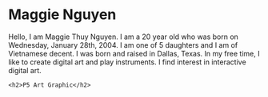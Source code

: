
<html>
    <h1>Maggie Nguyen</h1>
    <p>Hello, I am Maggie Thuy Nguyen. I am a 20 year old who was born on Wednesday, 
        January 28th, 2004. I am one of 5 daughters and I am of Vietnamese decent. I 
    was born and raised in Dallas, Texas. In my free time, I like to create digital art 
and play instruments. I find interest in interactive digital art.</p>
    
 <script src ="https://cdn.jsdelivr.net/npm/p5@1.11.1/lib/p5.min.js"></script>
    <h2>P5 Art Graphic</h2>
<script>
    //Maggie Nguyen 
//Rainbow Squares 

function setup() {
  createCanvas(1000, 1000); //(width, length) 
}

function draw() {
  background(225); //sets background to white 
  const r = color(255, 0, 0); //red using RGB 
  const o = color(255, 165, 0); //orange 
  const y = color(255, 255, 0); //yellow
  const g = color(0, 255, 0); //green 
  const b = color(0, 0, 255); //blue 
  const p = color(128, 0, 128); //purple 

  fill(255);
  rect(0, 0, 1000, 1000); //side to side, up down, width, length 
  fill(r); 
  rect(25, 25, 950, 950);
  fill(o);
  rect(50, 50, 900, 900);
  fill(y);
  rect(75, 75, 850, 850);
  fill(g);
  rect(100, 100, 800, 800);
  fill(b);
  rect(125, 125, 750, 750);
  fill(p);
  
  rect(150, 150, 700, 700);
  fill(r); 
  rect(175, 175, 650, 650);
  fill(o);
  rect(200, 200, 600, 600);
  fill(y);
  rect(225, 225, 550, 550);
  fill(g);
  rect(250, 250, 500, 500);
  fill(b);
  rect(275, 275, 450, 450);
  fill(p);
  
  rect(300, 300, 400, 400);
  fill(r); 
  rect(325, 325, 350, 350);
  fill(o);
  rect(350, 350, 300, 300);
  fill(y);
  rect(375, 375, 250, 250);
  fill(g);
  rect(400, 400, 200, 200);
  fill(b);
  rect(425, 425, 150, 150);
  fill(p);
  
  rect(450, 450, 100, 100);
  fill(r); 
  rect(475, 475, 50, 50);
  fill(o);
  rect(488, 488, 25, 25);

} //end of Rainbow Squares on top of eachother design 
</script>
</html>
